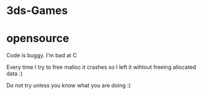 3ds-Games
=========

opensource 
=========
Code is buggy. I'm bad at C 

Every time I try to free malloc it crashes so I left it wihtout freeing allocated data :)

Do not try unless you know what you are doing :)

